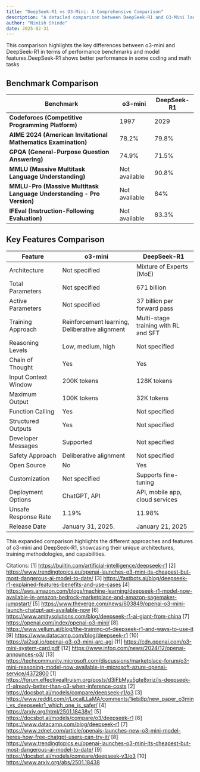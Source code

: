 ```yaml
---
title: "DeepSeek-R1 vs O3-Mini: A Comprehensive Comparison"
description: "A detailed comparison between DeepSeek-R1 and O3-Mini language models, analyzing their performance benchmarks, architectural differences, and key features. While DeepSeek-R1 excels in coding and mathematical tasks with its 671B parameters, O3-Mini offers better safety features and larger context windows."
author: "Nimish Shinde"
date: 2025-02-31
---
```


This comparison highlights the key differences between o3-mini and DeepSeek-R1 in terms of performance benchmarks and model features.DeepSeek-R1 shows  better performance in some coding and math tasks
## Benchmark Comparison

| **Benchmark** | **o3-mini** | **DeepSeek-R1** |
|---------------|-------------|-----------------|
| **Codeforces (Competitive Programming Platform)** | 1997 | 2029 |
| **AIME 2024 (American Invitational Mathematics Examination)** | 78.2% | 79.8% |
| **GPQA (General-Purpose Question Answering)** | 74.9% | 71.5% |
| **MMLU (Massive Multitask Language Understanding)** | Not available | 90.8% |
| **MMLU-Pro (Massive Multitask Language Understanding - Pro Version)** | Not available | 84% |
| **IFEval (Instruction-Following Evaluation)** | Not available | 83.3% |

## Key Features Comparison


| Feature | o3-mini | DeepSeek-R1 |
|---------|---------|-------------|
| Architecture | Not specified | Mixture of Experts (MoE) |
| Total Parameters | Not specified | 671 billion |
| Active Parameters | Not specified | 37 billion per forward pass |
| Training Approach | Reinforcement learning, Deliberative alignment | Multi-stage training with RL and SFT |
| Reasoning Levels | Low, medium, high | Not specified |
| Chain of Thought | Yes | Yes |
| Input Context Window | 200K tokens | 128K tokens |
| Maximum Output | 100K tokens | 32K tokens |
| Function Calling | Yes | Not specified |
| Structured Outputs | Yes | Not specified |
| Developer Messages | Supported | Not specified |
| Safety Approach | Deliberative alignment | Not specified |
| Open Source | No | Yes |
| Customization | Not specified | Supports fine-tuning |
| Deployment Options | ChatGPT, API | API, mobile app, cloud services |
| Unsafe Response Rate | 1.19% | 11.98% |
| Release Date | January 31, 2025.| January 21, 2025 |

This expanded comparison highlights the different approaches and features of o3-mini and DeepSeek-R1, showcasing their unique architectures, training methodologies, and capabilities.




Citations:
[1] https://builtin.com/artificial-intelligence/deepseek-r1
[2] https://www.trendingtopics.eu/openai-launches-o3-mini-its-cheapest-but-most-dangerous-ai-model-to-date/
[3] https://fastbots.ai/blog/deepseek-r1-explained-features-benefits-and-use-cases
[4] https://aws.amazon.com/blogs/machine-learning/deepseek-r1-model-now-available-in-amazon-bedrock-marketplace-and-amazon-sagemaker-jumpstart/
[5] https://www.theverge.com/news/603849/openai-o3-mini-launch-chatgpt-api-available-now
[6] https://www.amitysolutions.com/blog/deepseek-r1-ai-giant-from-china
[7] https://openai.com/index/openai-o3-mini/
[8] https://www.vellum.ai/blog/the-training-of-deepseek-r1-and-ways-to-use-it
[9] https://www.datacamp.com/blog/deepseek-r1
[10] https://ai2sql.io/openai-o3-o3-mini-arc-agi
[11] https://cdn.openai.com/o3-mini-system-card.pdf
[12] https://www.infoq.com/news/2024/12/openai-announces-o3/
[13] https://techcommunity.microsoft.com/discussions/marketplace-forum/o3-mini-reasoning-model-now-available-in-microsoft-azure-openai-service/4372800
[1] https://forum.effectivealtruism.org/posts/d3iFbMyu5gte8xriz/is-deepseek-r1-already-better-than-o3-when-inference-costs
[2] https://docsbot.ai/models/compare/deepseek-r1/o3
[3] https://www.reddit.com/r/LocalLLaMA/comments/1iebj8p/new_paper_o3mini_vs_deepseekr1_which_one_is_safer/
[4] https://arxiv.org/html/2501.18438v1
[5] https://docsbot.ai/models/compare/o3/deepseek-r1
[6] https://www.datacamp.com/blog/deepseek-r1
[7] https://www.zdnet.com/article/openais-launches-new-o3-mini-model-heres-how-free-chatgpt-users-can-try-it/
[8] https://www.trendingtopics.eu/openai-launches-o3-mini-its-cheapest-but-most-dangerous-ai-model-to-date/
[9] https://docsbot.ai/models/compare/deepseek-v3/o3
[10] https://www.arxiv.org/abs/2501.18438